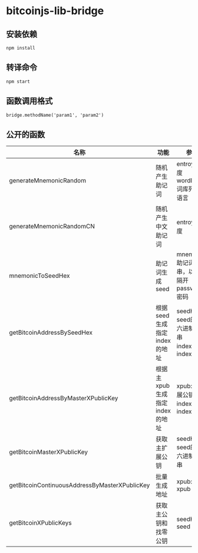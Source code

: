 # bitcoinjs-lib-bridge

## 安装依赖
`npm install`

## 转译命令
`npm start`

## 函数调用格式
```
bridge.methodName('param1', 'param2')
```

## 公开的函数
名称 | 功能 | 参数 | 返回值
--- | --- | --- | ---
generateMnemonicRandom | 随机产生助记词 | entroy: 长度 <br> wordlist: 词库列表，语言 | 助记词字符串，以空格隔开
generateMnemonicRandomCN | 随机产生中文助记词 | entroy: 长度 | 助记词字符串，以空格隔开
mnemonicToSeedHex | 助记词生成seed | mnemonic: 助记词字符串，以空格隔开 <br> password: 密码 | seedHex
getBitcoinAddressBySeedHex | 根据seed生成指定index的地址 | seedHex: seed的十六进制字符串 <br> index：index | 地址
getBitcoinAddressByMasterXPublicKey | 根据主xpub生成指定index的地址 | xpub: 主扩展公钥 <br> index：index | 地址
getBitcoinMasterXPublicKey | 获取主扩展公钥 | seedHex: seed的十六进制字符串 | 主扩展公钥
getBitcoinContinuousAddressByMasterXPublicKey | 批量生成地址 | xpub: xpub  | 地址数组
getBitcoinXPublicKeys | 获取主公钥和找零公钥 | seedHex: seed  | [主公钥, 找零公钥]
